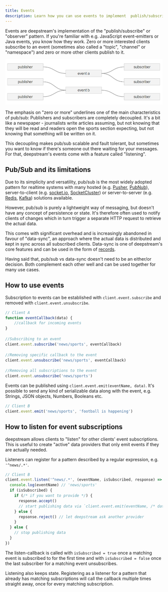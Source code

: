 ```yaml
---
title: Events
description: Learn how you can use events to implement  publish/subscribe and decouple your logic
---
```


Events are deepstream's implementation of the "publish/subscribe" or "observer" pattern. If you're familiar with e.g. JavaScript event-emitters or Java events, you know how they work. Zero or more interested clients subscribe to an event (sometimes also called a "topic", "channel" or "namespace") and zero or more other clients publish to it.

![Pub/Sub diagram](pubsub-diagram.png)

The emphasis on "zero or more" underlines one of the main characteristics of pub/sub: Publishers and subscribers are completely decoupled. It's a bit like a newspaper - journalists write articles assuming, but not knowing that they will be read and readers open the sports section expecting, but not knowing that something will be written on it.

This decoupling makes pub/sub scalable and fault tolerant, but sometimes you want to know if there's someone out there waiting for your messages. For that, deepstream's events come with a feature called "listening".

## Pub/Sub and its limitations
Due to its simplicity and versatility, pub/sub is the most widely adopted pattern for realtime systems with many hosted (e.g. [Pusher](https://pusher.com/), [PubNub](https://www.pubnub.com/)), server-to-client (e.g. [socket.io](http://socket.io/), [SocketCluster](http://socketcluster.io/#!/)) or server-to-server (e.g. [Redis](http://redis.io/topics/pubsub), [Kafka](http://kafka.apache.org/)) solutions available.

However, pub/sub is purely a lightweight way of messaging, but doesn't have any concept of persistence or state. It's therefore often used to notify clients of changes which in turn trigger a separate HTTP request to retrieve the actual data.

This comes with significant overhead and is increasingly abandoned in favour of "data-sync", an approach where the actual data is distributed and kept in sync across all subscribed clients. Data-sync is one of deepstream's core features and can be used in the form of [records](/tutorials/core/datasync-records/).

Having said that, pub/sub vs data-sync doesn't need to be an either/or decision. Both complement each other well and can be used together for many use cases.

## How to use events

Subscription to events can be established with `client.event.subscribe` and removed with `client.event.unsubscribe`.

```javascript
// Client A
function eventCallback(data) {
	//callback for incoming events
}

//Subscribing to an event
client.event.subscribe('news/sports', eventCallback)

//Removing specific callback to the event
client.event.unsubscribe('news/sports', eventCallback)

//Removing all subscriptions to the event
client.event.unsubscribe('news/sports')
```

Events can be published using `client.event.emit(eventName, data)`. It's possible to send any kind of serializable data along with the event, e.g. Strings, JSON objects, Numbers, Booleans etc.

```javascript
// Client B
client.event.emit('news/sports', 'football is happening')
```

## How to listen for event subscriptions
deepstream allows clients to "listen" for other clients' event subscriptions. This is useful to create "active" data providers that only emit events if they are actually needed.

Listeners can register for a pattern described by a regular expression, e.g. `'^news/.*'`.

```javascript
// Client B
client.event.listen('^news/.*', (eventName, isSubscribed, response) => {
  console.log(eventName) // 'news/sports'
  if (isSubscribed) {
    if (/* if you want to provide */) {
      response.accept()
      // start publishing data via `client.event.emit(eventName, /* data */)`
    } else {
      repsonse.reject() // let deepstream ask another provider
    }
  } else {
    // stop publishing data
  }
})
```

The listen-callback is called with `isSubscribed = true` once a matching event is subscribed to for the first time and with `isSubscribed = false` once the last subscriber for a matching event unsubscribes.

Listening also keeps state. Registering as a listener for a pattern that already has matching subscriptions will call the callback multiple times straight away, once for every matching subscription.
